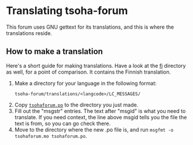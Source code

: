 # Translating tsoha-forum

This forum uses GNU gettext for its translations, and this is where
the translations reside.

## How to make a translation

Here's a short guide for making translations. Have a look at the
[fi](fi) directory as well, for a point of comparison. It contains the
Finnish translation.

1. Make a directory for your language in the following format:
   ```
   tsoha-forum/translations/<langcode>/LC_MESSAGES/
   ```
2. Copy [`tsohaforum.po`](tsohaforum.po) to the directory you just
   made.
3. Fill out the "msgstr" entries. The text after "msgid" is what you
   need to translate. If you need context, the line above msgid tells
   you the file the text is from, so you can go check there.
4. Move to the directory where the new .po file is, and run `msgfmt -o
   tsohaforum.mo tsohaforum.po`.
